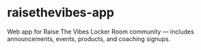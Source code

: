 # raisethevibes-app
Web app for Raise The Vibes Locker Room community — includes announcements, events, products, and coaching signups.
